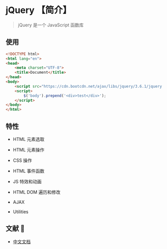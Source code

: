 # jQuery 【简介】

> jQuery 是一个 JavaScript 函数库

## 使用
```html
<!DOCTYPE html>
<html lang="en">
<head>
	<meta charset="UTF-8">
	<title>Document</title>
</head>
<body>
	<script src="https://cdn.bootcdn.net/ajax/libs/jquery/3.6.1/jquery.min.js"></script>
	<script>
		$('body').prepend('<div>test</div>');
	</script>
</body>
</html>
```

## 特性
* HTML 元素选取

* HTML 元素操作

* CSS 操作

* HTML 事件函数

* JS 特效和动画

* HTML DOM 遍历和修改

* AJAX

* Utilities

## 文献 🎨
* [中文文档](https://www.jquery123.com)
